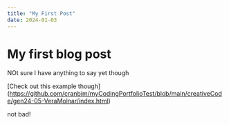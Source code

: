 ```yaml
---
title: "My First Post"
date: 2024-01-03
---
```

# My first blog post
NOt sure I have anything to say yet though

[Check out this example though] (https://github.com/cranbim/myCodingPortfolioTest/blob/main/creativeCode/gen24-05-VeraMolnar/index.html)

not bad!
